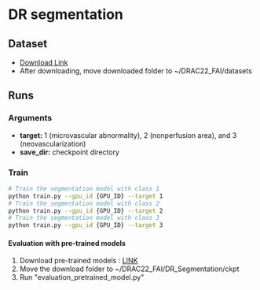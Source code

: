 # DR segmentation

## Dataset
* [Download Link](https://drac22.grand-challenge.org/)
* After downloading, move downloaded folder to ~/DRAC22_FAI/datasets
   
## Runs

### Arguments
* **target:** 1 (microvascular abnormality), 2 (nonperfusion area), and 3 (neovascularization)
* **save_dir:** checkpoint directory

### Train

```bash
# Train the segmentation model with class 1
python train.py --gpu_id {GPU_ID} --target 1
# Train the segmentation model with class 2
python train.py --gpu_id {GPU_ID} --target 2
# Train the segmentation model with class 3
python train.py --gpu_id {GPU_ID} --target 3
```

#### Evaluation with pre-trained models
1. Download pre-trained models : [LINK](https://vunocorp-my.sharepoint.com/:f:/g/personal/jaeyoung_kim_vuno_co/EqbdOLqSRWJOjGGUQm9HPUkBgwVFWg1mLyPHgS9wRWXMfQ?e=HuQsqv)
2. Move the download folder to ~/DRAC22_FAI/DR_Segmentation/ckpt
3. Run "evaluation_pretrained_model.py"

